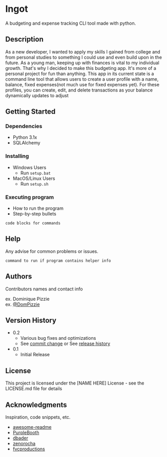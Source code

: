 # Ingot

 A budgeting and expense tracking CLI tool made with python.

## Description

As a new developer, I wanted to apply my skills I gained from college and from personal studies to something I could use and even build upon in the future. As a young man, keeping up with finances is vital to my individual growth. That's why I decided to make this budgeting app. It's more of a personal project for fun than anything. This app in its current state is a command line tool that allows users to create a user profile with a name, balance, fixed expenses(not much use for fixed expenses yet). For these profiles, you can create, edit, and delete transactions as your balance dynamically updates to adjust

## Getting Started

### Dependencies

- Python 3.1x
- SQLAlchemy

### Installing

- Windows Users
    - Run `setup.bat`
- MacOS/Linux Users
    - Run `setup.sh`

### Executing program

* How to run the program
* Step-by-step bullets
```
code blocks for commands
```

## Help

Any advise for common problems or issues.
```
command to run if program contains helper info
```

## Authors

Contributors names and contact info

ex. Dominique Pizzie  
ex. [@DomPizzie](https://twitter.com/dompizzie)

## Version History

* 0.2
    * Various bug fixes and optimizations
    * See [commit change]() or See [release history]()
* 0.1
    * Initial Release

## License

This project is licensed under the [NAME HERE] License - see the LICENSE.md file for details

## Acknowledgments

Inspiration, code snippets, etc.
* [awesome-readme](https://github.com/matiassingers/awesome-readme)
* [PurpleBooth](https://gist.github.com/PurpleBooth/109311bb0361f32d87a2)
* [dbader](https://github.com/dbader/readme-template)
* [zenorocha](https://gist.github.com/zenorocha/4526327)
* [fvcproductions](https://gist.github.com/fvcproductions/1bfc2d4aecb01a834b46)